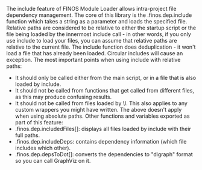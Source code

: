 The include feature of FINOS Module Loader allows intra-project file dependency management.
The core of this library is the .finos.dep.include function which takes a string as a parameter and loads the specified file. Relative paths are considered to be relative to either the startup script or the file being loaded by the innermost include call - in other words, if you only use include to load your files, you can assume that relative paths are relative to the current file.
The include function does deduplication - it won't load a file that has already been loaded.
Circular includes will cause an exception.
The most important points when using include with relative paths:
   * It should only be called either from the main script, or in a file that is also loaded by include.
   * It should not be called from functions that get called from different files, as this may produce confusing results.
   * It should not be called from files loaded by \l. This also applies to any custom wrappers you might have written.
The above doesn't apply when using absolute paths.
Other functions and variables exported as part of this feature:
   * .finos.dep.includedFiles[]: displays all files loaded by include with their full paths.
   * .finos.dep.includeDeps: contains dependency information (which file includes which other).
   * .finos.dep.depsToDot[]: converts the dependencies to "digraph" format so you can call GraphViz on it.

